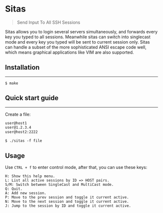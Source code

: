 # Sitas
> Send Input To All SSH Sessions

Sitas allows you to login several servers simultaneously, and forwards every key you typed to all sessions. Meanwhile sitas can switch into singlecast mode and every key you typed will be sent to current session only. Sitas can handle a subset of the more sophisticated ANSI escape code well, which means graphical applications like VIM are also supported.

## Installation
------------

    $ make

## Quick start guide
------------
Create a file:

```bash
user@host1
user@1.2.3.4
user@host2:2222
```

    $ ./sitas -f file


## Usage

Use `CTRL + f` to enter control mode, after that, you can use these keys:

```
H: Show this help menu.                                                   
L: List all active sessions by ID => HOST pairs.                          
S/M: Switch between SingleCast and MultiCast mode.
Q: Quit.                                                                  
A: Add new session.           
P: Move to the prev session and toggle it current active.                 
N: Move to the next session and toggle it current active.
J: Jump to the session by ID and toggle it current active. 
```

